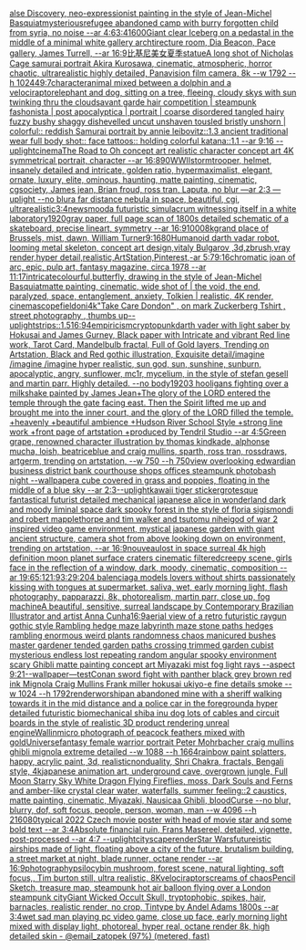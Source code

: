 [alse Discovery, neo-expressionist painting in the style of Jean-Michel Basquiat](https://www.ebank.nz/aiartgenerator?category=alse%20Discovery%2C%20neo-expressionist%20painting%20in%20the%20style%20of%20Jean-Michel%20Basquiat)[mysterious](https://www.ebank.nz/aiartgenerator?category=mysterious)[refugee abandoned camp with burry forgotten child from syria,  no noise --ar 4:6](https://www.ebank.nz/aiartgenerator?category=refugee%20abandoned%20camp%20with%20burry%20forgotten%20child%20from%20syria%2C%20%20no%20noise%20--ar%204%3A6)[3:4](https://www.ebank.nz/aiartgenerator?category=3%3A4)[1600](https://www.ebank.nz/aiartgenerator?category=1600)[Giant clear Iceberg on a pedastal in the middle of a minimal white gallery archtirecture room, Dia Beacon, Pace gallery, James Turrell, --ar 16:9](https://www.ebank.nz/aiartgenerator?category=Giant%20clear%20Iceberg%20on%20a%20pedastal%20in%20the%20middle%20of%20a%20minimal%20white%20gallery%20archtirecture%20room%2C%20Dia%20Beacon%2C%20Pace%20gallery%2C%20James%20Turrell%2C%20--ar%2016%3A9)[比基尼美女夏季](https://www.ebank.nz/aiartgenerator?category=%E6%AF%94%E5%9F%BA%E5%B0%BC%E7%BE%8E%E5%A5%B3%E5%A4%8F%E5%AD%A3)[statue](https://www.ebank.nz/aiartgenerator?category=statue)[A long shot of Nicholas Cage samurai portrait Akira Kurosawa, cinematic, atmospheric, horror chaotic, ultrarealistic highly detailed, Panavision film camera, 8k --w 1792 --h 1024](https://www.ebank.nz/aiartgenerator?category=A%20long%20shot%20of%20Nicholas%20Cage%20samurai%20portrait%20Akira%20Kurosawa%2C%20cinematic%2C%20atmospheric%2C%20horror%20chaotic%2C%20ultrarealistic%20highly%20detailed%2C%20Panavision%20film%20camera%2C%208k%20--w%201792%20--h%201024)[49:7](https://www.ebank.nz/aiartgenerator?category=49%3A7)[character](https://www.ebank.nz/aiartgenerator?category=character)[animal mixed between a dolphin and a velociraptor](https://www.ebank.nz/aiartgenerator?category=animal%20mixed%20between%20a%20dolphin%20and%20a%20velociraptor)[elephant and dog, sitting on a tree, fleeing, cloudy skys with sun twinking thru the clouds](https://www.ebank.nz/aiartgenerator?category=elephant%20and%20dog%2C%20sitting%20on%20a%20tree%2C%20fleeing%2C%20cloudy%20skys%20with%20sun%20twinking%20thru%20the%20clouds)[avant garde hair competition | steampunk fashonista | post apocalyptica | portrait | coarse disordered tangled hairy fuzzy bushy shaggy dishevelled uncut unshaven tousled bristly unshorn | colorful:: reddish Samurai portrait by annie leibovitz::1.3 ancient traditional wear full body shot:: face tattoos:: holding colorful katana::1.1  --ar 9:16 --uplight](https://www.ebank.nz/aiartgenerator?category=avant%20garde%20hair%20competition%20%7C%20steampunk%20fashonista%20%7C%20post%20apocalyptica%20%7C%20portrait%20%7C%20coarse%20disordered%20tangled%20hairy%20fuzzy%20bushy%20shaggy%20dishevelled%20uncut%20unshaven%20tousled%20bristly%20unshorn%20%7C%20colorful%3A%3A%20reddish%20Samurai%20portrait%20by%20annie%20leibovitz%3A%3A1.3%20ancient%20traditional%20wear%20full%20body%20shot%3A%3A%20face%20tattoos%3A%3A%20holding%20colorful%20katana%3A%3A1.1%20%20--ar%209%3A16%20--uplight)[cinema](https://www.ebank.nz/aiartgenerator?category=cinema)[The Road to Oh concept art realistic character concept art 4K symmetrical portrait, character --ar 16:8](https://www.ebank.nz/aiartgenerator?category=The%20Road%20to%20Oh%20concept%20art%20realistic%20character%20concept%20art%204K%20symmetrical%20portrait%2C%20character%20--ar%2016%3A8)[90](https://www.ebank.nz/aiartgenerator?category=90)[WWII](https://www.ebank.nz/aiartgenerator?category=WWII)[stormtrooper, helmet, insanely detailed and intricate, golden ratio, hypermaximalist, elegant, ornate, luxury, elite, ominous, haunting, matte painting, cinematic, cgsociety, James jean, Brian froud, ross tran, Laputa, no blur —ar 2:3 —uplight --no blur](https://www.ebank.nz/aiartgenerator?category=stormtrooper%2C%20helmet%2C%20insanely%20detailed%20and%20intricate%2C%20golden%20ratio%2C%20hypermaximalist%2C%20elegant%2C%20ornate%2C%20luxury%2C%20elite%2C%20ominous%2C%20haunting%2C%20matte%20painting%2C%20cinematic%2C%20cgsociety%2C%20James%20jean%2C%20Brian%20froud%2C%20ross%20tran%2C%20Laputa%2C%20no%20blur%20%E2%80%94ar%202%3A3%20%E2%80%94uplight%20--no%20blur)[a far distance nebula in space, beautiful, cgi, ultrarealistic](https://www.ebank.nz/aiartgenerator?category=a%20far%20distance%20nebula%20in%20space%2C%20beautiful%2C%20cgi%2C%20ultrarealistic)[3:4](https://www.ebank.nz/aiartgenerator?category=3%3A4)[news](https://www.ebank.nz/aiartgenerator?category=news)[mood](https://www.ebank.nz/aiartgenerator?category=mood)[a futuristic simulacrum witnessing itself in a white laboratory](https://www.ebank.nz/aiartgenerator?category=a%20futuristic%20simulacrum%20witnessing%20itself%20in%20a%20white%20laboratory)[1920](https://www.ebank.nz/aiartgenerator?category=1920)[gray paper, full page scan of 1800s detailed schematic of a skateboard, precise lineart, symmetry --ar 16:9](https://www.ebank.nz/aiartgenerator?category=gray%20paper%2C%20full%20page%20scan%20of%201800s%20detailed%20schematic%20of%20a%20skateboard%2C%20precise%20lineart%2C%20symmetry%20--ar%2016%3A9)[1000](https://www.ebank.nz/aiartgenerator?category=1000)[8k](https://www.ebank.nz/aiartgenerator?category=8k)[grand place of Brussels, mist, dawn, William Turner](https://www.ebank.nz/aiartgenerator?category=grand%20place%20of%20Brussels%2C%20mist%2C%20dawn%2C%20William%20Turner)[9:16](https://www.ebank.nz/aiartgenerator?category=9%3A16)[80](https://www.ebank.nz/aiartgenerator?category=80)[Humanoid darth vadar robot, looming metal skeleton, concept art design,vitaly Bulgarov ,3d,zbrush,vray render,hyper detail,realistic,ArtStation,Pinterest,-ar 5:7](https://www.ebank.nz/aiartgenerator?category=Humanoid%20darth%20vadar%20robot%2C%20looming%20metal%20skeleton%2C%20concept%20art%20design%2Cvitaly%20Bulgarov%20%2C3d%2Czbrush%2Cvray%20render%2Chyper%20detail%2Crealistic%2CArtStation%2CPinterest%2C-ar%205%3A7)[9:16](https://www.ebank.nz/aiartgenerator?category=9%3A16)[chromatic joan of arc, epic, pulp art, fantasy magazine, circa 1978 --ar 11:17](https://www.ebank.nz/aiartgenerator?category=chromatic%20joan%20of%20arc%2C%20epic%2C%20pulp%20art%2C%20fantasy%20magazine%2C%20circa%201978%20--ar%2011%3A17)[intricate](https://www.ebank.nz/aiartgenerator?category=intricate)[colourful,](https://www.ebank.nz/aiartgenerator?category=colourful%2C)[butterfly, drawing in the style of Jean-Michel Basquiat](https://www.ebank.nz/aiartgenerator?category=butterfly%2C%20drawing%20in%20the%20style%20of%20Jean-Michel%20Basquiat)[matte painting, cinematic, wide shot of | the void, the end, paralyzed, space, entanglement, anxiety, Tolkien | realistic, 4K render, cinemascope](https://www.ebank.nz/aiartgenerator?category=matte%20painting%2C%20cinematic%2C%20wide%20shot%20of%20%7C%20the%20void%2C%20the%20end%2C%20paralyzed%2C%20space%2C%20entanglement%2C%20anxiety%2C%20Tolkien%20%7C%20realistic%2C%204K%20render%2C%20cinemascope)[field](https://www.ebank.nz/aiartgenerator?category=field)[oni](https://www.ebank.nz/aiartgenerator?category=oni)[](https://www.ebank.nz/aiartgenerator?category=)[4k](https://www.ebank.nz/aiartgenerator?category=4k)["Take Care Dondon" , on mark Zuckerberg Tshirt , street photography , thumbs up](https://www.ebank.nz/aiartgenerator?category=%22Take%20Care%20Dondon%22%20%2C%20on%20mark%20Zuckerberg%20Tshirt%20%2C%20street%20photography%20%2C%20thumbs%20up)[--uplight](https://www.ebank.nz/aiartgenerator?category=--uplight)[strips::1.5](https://www.ebank.nz/aiartgenerator?category=strips%3A%3A1.5)[16:9](https://www.ebank.nz/aiartgenerator?category=16%3A9)[4](https://www.ebank.nz/aiartgenerator?category=4)[empiricism](https://www.ebank.nz/aiartgenerator?category=empiricism)[cryptopunk](https://www.ebank.nz/aiartgenerator?category=cryptopunk)[darth vader with light saber  by Hokusai and James Gurney, Black paper with Intricate and vibrant Red line work, Tarot Card, Mandelbulb fractal, Full of Gold layers, Trending on Artstation, Black and Red gothic illustration, Exquisite detail](https://www.ebank.nz/aiartgenerator?category=darth%20vader%20with%20light%20saber%20%20by%20Hokusai%20and%20James%20Gurney%2C%20Black%20paper%20with%20Intricate%20and%20vibrant%20Red%20line%20work%2C%20Tarot%20Card%2C%20Mandelbulb%20fractal%2C%20Full%20of%20Gold%20layers%2C%20Trending%20on%20Artstation%2C%20Black%20and%20Red%20gothic%20illustration%2C%20Exquisite%20detail)[/imagine /imagine /imagine hyper realistic,  sun god, sun, sunshine, sunburn, apocalyptic, angry,  sunflower, mc1r, mycelium,  in the style of stefan gesell and martin parr. Highly detailed.  --no body](https://www.ebank.nz/aiartgenerator?category=/imagine%20/imagine%20/imagine%20hyper%20realistic%2C%20%20sun%20god%2C%20sun%2C%20sunshine%2C%20sunburn%2C%20apocalyptic%2C%20angry%2C%20%20sunflower%2C%20mc1r%2C%20mycelium%2C%20%20in%20the%20style%20of%20stefan%20gesell%20and%20martin%20parr.%20Highly%20detailed.%20%20--no%20body)[1920](https://www.ebank.nz/aiartgenerator?category=1920)[3 hooligans fighting over a milkshake painted by James Jean](https://www.ebank.nz/aiartgenerator?category=3%20hooligans%20fighting%20over%20a%20milkshake%20painted%20by%20James%20Jean)[+The glory of the LORD entered the temple through the gate facing east. Then the Spirit lifted me up and brought me into the inner court, and the glory of the LORD filled the temple. +heavenly +beautiful ambience +Hudson River School Style +strong line work +front page of artstation +produced by Tendril Studio --ar 4:5](https://www.ebank.nz/aiartgenerator?category=%2BThe%20glory%20of%20the%20LORD%20entered%20the%20temple%20through%20the%20gate%20facing%20east.%20Then%20the%20Spirit%20lifted%20me%20up%20and%20brought%20me%20into%20the%20inner%20court%2C%20and%20the%20glory%20of%20the%20LORD%20filled%20the%20temple.%20%2Bheavenly%20%2Bbeautiful%20ambience%20%2BHudson%20River%20School%20Style%20%2Bstrong%20line%20work%20%2Bfront%20page%20of%20artstation%20%2Bproduced%20by%20Tendril%20Studio%20--ar%204%3A5)[Green grape, renowned character illustration by thomas kindkade, alphonse mucha, loish, beatriceblue and craig mullins, sparth, ross tran, rossdraws, artgerm, trending on artstation, --w 750 --h 750](https://www.ebank.nz/aiartgenerator?category=Green%20grape%2C%20renowned%20character%20illustration%20by%20thomas%20kindkade%2C%20alphonse%20mucha%2C%20loish%2C%20beatriceblue%20and%20craig%20mullins%2C%20sparth%2C%20ross%20tran%2C%20rossdraws%2C%20artgerm%2C%20trending%20on%20artstation%2C%20--w%20750%20--h%20750)[view overlooking edwardian business district bank courthouse shops offices steampunk photobash night --wallpaper](https://www.ebank.nz/aiartgenerator?category=view%20overlooking%20edwardian%20business%20district%20bank%20courthouse%20shops%20offices%20steampunk%20photobash%20night%20--wallpaper)[a cube covered in grass and poppies, floating in the middle of a blue sky --ar 2:3](https://www.ebank.nz/aiartgenerator?category=a%20cube%20covered%20in%20grass%20and%20poppies%2C%20floating%20in%20the%20middle%20of%20a%20blue%20sky%20--ar%202%3A3)[--uplight](https://www.ebank.nz/aiartgenerator?category=--uplight)[kawaii tiger sticker](https://www.ebank.nz/aiartgenerator?category=kawaii%20tiger%20sticker)[grotesque fantastical futurist detailed mechanical japanese alice in wonderland dark and moody liminal space dark spooky forest in the style of floria sigismondi and robert mapplethorpe and tim walker and tsutomu nihei](https://www.ebank.nz/aiartgenerator?category=grotesque%20fantastical%20futurist%20detailed%20mechanical%20japanese%20alice%20in%20wonderland%20dark%20and%20moody%20liminal%20space%20dark%20spooky%20forest%20in%20the%20style%20of%20floria%20sigismondi%20and%20robert%20mapplethorpe%20and%20tim%20walker%20and%20tsutomu%20nihei)[god of war 2 inspired video game environment, mystical japanese garden with giant ancient structure, camera shot from above looking down on environment, trending on artstation, --ar 16:9](https://www.ebank.nz/aiartgenerator?category=god%20of%20war%202%20inspired%20video%20game%20environment%2C%20mystical%20japanese%20garden%20with%20giant%20ancient%20structure%2C%20camera%20shot%20from%20above%20looking%20down%20on%20environment%2C%20trending%20on%20artstation%2C%20--ar%2016%3A9)[nouveau](https://www.ebank.nz/aiartgenerator?category=nouveau)[lost in space surreal 4k high definition moon planet surface craters cinematic filtered](https://www.ebank.nz/aiartgenerator?category=lost%20in%20space%20surreal%204k%20high%20definition%20moon%20planet%20surface%20craters%20cinematic%20filtered)[creepy scene, girls face in the reflection of a window, dark, moody, cinematic, composition -- ar 19:6](https://www.ebank.nz/aiartgenerator?category=creepy%20scene%2C%20girls%20face%20in%20the%20reflection%20of%20a%20window%2C%20dark%2C%20moody%2C%20cinematic%2C%20composition%20--%20ar%2019%3A6)[5:1](https://www.ebank.nz/aiartgenerator?category=5%3A1)[21:9](https://www.ebank.nz/aiartgenerator?category=21%3A9)[3:2](https://www.ebank.nz/aiartgenerator?category=3%3A2)[9:20](https://www.ebank.nz/aiartgenerator?category=9%3A20)[4 balenciaga models lovers without shirts passionately kissing with tongues at supermarket, saliva, wet, early morning light, flash photography, papparazzi, 8k, photorealism, martin parr, close up, fog machine](https://www.ebank.nz/aiartgenerator?category=4%20balenciaga%20models%20lovers%20without%20shirts%20passionately%20kissing%20with%20tongues%20at%20supermarket%2C%20saliva%2C%20wet%2C%20early%20morning%20light%2C%20flash%20photography%2C%20papparazzi%2C%208k%2C%20photorealism%2C%20martin%20parr%2C%20close%20up%2C%20fog%20machine)[A beautiful, sensitive, surreal landscape by Contemporary Brazilian Illustrator and artist Anna Cunha](https://www.ebank.nz/aiartgenerator?category=A%20beautiful%2C%20sensitive%2C%20surreal%20landscape%20by%20Contemporary%20Brazilian%20Illustrator%20and%20artist%20Anna%20Cunha)[16:9](https://www.ebank.nz/aiartgenerator?category=16%3A9)[aerial view of a retro futuristic raygun gothic style Rambling hedge maze labyrinth maze stone paths  hedges rambling enormous weird plants randomness chaos manicured bushes master gardener tended garden paths crossing trimmed garden cubist mysterious endless lost repeating random angular spooky environment scary Ghibli matte painting concept art Miyazaki mist fog light rays  --aspect 9:21](https://www.ebank.nz/aiartgenerator?category=aerial%20view%20of%20a%20retro%20futuristic%20raygun%20gothic%20style%20Rambling%20hedge%20maze%20labyrinth%20maze%20stone%20paths%20%20hedges%20rambling%20enormous%20weird%20plants%20randomness%20chaos%20manicured%20bushes%20master%20gardener%20tended%20garden%20paths%20crossing%20trimmed%20garden%20cubist%20mysterious%20endless%20lost%20repeating%20random%20angular%20spooky%20environment%20scary%20Ghibli%20matte%20painting%20concept%20art%20Miyazaki%20mist%20fog%20light%20rays%20%20--aspect%209%3A21)[--wallpaper](https://www.ebank.nz/aiartgenerator?category=--wallpaper)[—test](https://www.ebank.nz/aiartgenerator?category=%E2%80%94test)[Conan sword fight with panther black grey brown red ink Mignola Craig Mullins Frank miller hokusai ukiyo-e fine details smoke --w 1024 --h 1792](https://www.ebank.nz/aiartgenerator?category=Conan%20sword%20fight%20with%20panther%20black%20grey%20brown%20red%20ink%20Mignola%20Craig%20Mullins%20Frank%20miller%20hokusai%20ukiyo-e%20fine%20details%20smoke%20--w%201024%20--h%201792)[render](https://www.ebank.nz/aiartgenerator?category=render)[worship](https://www.ebank.nz/aiartgenerator?category=worship)[an abandoned mine with a sheriff walking towards it in the mid distance and a police car in the foreground](https://www.ebank.nz/aiartgenerator?category=an%20abandoned%20mine%20with%20a%20sheriff%20walking%20towards%20it%20in%20the%20mid%20distance%20and%20a%20police%20car%20in%20the%20foreground)[a hyper detailed futuristic biomechanical shiba inu dog lots of cables and circuit boards in the style of realistic 3D product rendering unreal engine](https://www.ebank.nz/aiartgenerator?category=a%20hyper%20detailed%20futuristic%20biomechanical%20shiba%20inu%20dog%20lots%20of%20cables%20and%20circuit%20boards%20in%20the%20style%20of%20realistic%203D%20product%20rendering%20unreal%20engine)[Wallin](https://www.ebank.nz/aiartgenerator?category=Wallin)[micro photograph of peacock feathers mixed with gold](https://www.ebank.nz/aiartgenerator?category=micro%20photograph%20of%20peacock%20feathers%20mixed%20with%20gold)[Universe](https://www.ebank.nz/aiartgenerator?category=Universe)[fantasy female warrior portrait Peter Mohrbacher craig mullins ghibli mignola extreme detailed --w 1088 --h 1664](https://www.ebank.nz/aiartgenerator?category=fantasy%20female%20warrior%20portrait%20Peter%20Mohrbacher%20craig%20mullins%20ghibli%20mignola%20extreme%20detailed%20--w%201088%20--h%201664)[rainbow paint splatters, happy, acrylic paint, 3d, realistic](https://www.ebank.nz/aiartgenerator?category=rainbow%20paint%20splatters%2C%20happy%2C%20acrylic%20paint%2C%203d%2C%20realistic)[nonduality, Shri Chakra, fractals, Bengali style, 4k](https://www.ebank.nz/aiartgenerator?category=nonduality%2C%20Shri%20Chakra%2C%20fractals%2C%20Bengali%20style%2C%204k)[japanese animation art, underground cave, overgrown jungle, Full Moon Starry Sky White Dragon Flying Fireflies, moss, Dark Souls and Ferns and amber-like crystal clear water, waterfalls, summer feeling::2 caustics, matte painting, cinematic, Miyazaki, Nausicaa Ghibli, bloodCurse --no blur, blurry, dof, soft focus, people, person, woman, man  --w 4096  --h 2160](https://www.ebank.nz/aiartgenerator?category=japanese%20animation%20art%2C%20underground%20cave%2C%20overgrown%20jungle%2C%20Full%20Moon%20Starry%20Sky%20White%20Dragon%20Flying%20Fireflies%2C%20moss%2C%20Dark%20Souls%20and%20Ferns%20and%20amber-like%20crystal%20clear%20water%2C%20waterfalls%2C%20summer%20feeling%3A%3A2%20caustics%2C%20matte%20painting%2C%20cinematic%2C%20Miyazaki%2C%20Nausicaa%20Ghibli%2C%20bloodCurse%20--no%20blur%2C%20blurry%2C%20dof%2C%20soft%20focus%2C%20people%2C%20person%2C%20woman%2C%20man%20%20--w%204096%20%20--h%202160)[80](https://www.ebank.nz/aiartgenerator?category=80)[typical 2022 Czech movie poster with head of movie star and some bold text --ar 3:4](https://www.ebank.nz/aiartgenerator?category=typical%202022%20Czech%20movie%20poster%20with%20head%20of%20movie%20star%20and%20some%20bold%20text%20--ar%203%3A4)[Absolute financial ruin, Frans Masereel, detailed, vignette, post-processed --ar 4:7 --uplight](https://www.ebank.nz/aiartgenerator?category=Absolute%20financial%20ruin%2C%20Frans%20Masereel%2C%20detailed%2C%20vignette%2C%20post-processed%20--ar%204%3A7%20--uplight)[cityscape](https://www.ebank.nz/aiartgenerator?category=cityscape)[render](https://www.ebank.nz/aiartgenerator?category=render)[Star Wars](https://www.ebank.nz/aiartgenerator?category=Star%20Wars)[futureistic airships made of light, floating above a city of the future, brutalism building, a street market at night, blade runner, octane render --ar 16:9](https://www.ebank.nz/aiartgenerator?category=futureistic%20airships%20made%20of%20light%2C%20floating%20above%20a%20city%20of%20the%20future%2C%20brutalism%20building%2C%20a%20street%20market%20at%20night%2C%20blade%20runner%2C%20octane%20render%20--ar%2016%3A9)[photography](https://www.ebank.nz/aiartgenerator?category=photography)[psilocybin mushroom, forest scene, natural lighting, soft focus,, Tim burton still, ultra realistic, 8K](https://www.ebank.nz/aiartgenerator?category=psilocybin%20mushroom%2C%20forest%20scene%2C%20natural%20lighting%2C%20soft%20focus%2C%2C%20Tim%20burton%20still%2C%20ultra%20realistic%2C%208K)[velociraptor](https://www.ebank.nz/aiartgenerator?category=velociraptor)[screams of chaos](https://www.ebank.nz/aiartgenerator?category=screams%20of%20chaos)[Pencil Sketch, treasure map, steampunk hot air balloon flying over a London steampunk city](https://www.ebank.nz/aiartgenerator?category=Pencil%20Sketch%2C%20treasure%20map%2C%20steampunk%20hot%20air%20balloon%20flying%20over%20a%20London%20steampunk%20city)[Giant Wicked Occult Skull, tryptophobic, spikes, hair, barnacles, realistic render, no crop, Tintype by Andel Adams 1800s --ar 3:4](https://www.ebank.nz/aiartgenerator?category=Giant%20Wicked%20Occult%20Skull%2C%20tryptophobic%2C%20spikes%2C%20hair%2C%20barnacles%2C%20realistic%20render%2C%20no%20crop%2C%20Tintype%20by%20Andel%20Adams%201800s%20--ar%203%3A4)[wet sad man playing pc video game, close up face, early morning light mixed with display light, photoreal, hyper real, octane render 8k, high detailed skin - @email_zatopek (97%) (metered, fast)](https://www.ebank.nz/aiartgenerator?category=wet%20sad%20man%20playing%20pc%20video%20game%2C%20close%20up%20face%2C%20early%20morning%20light%20mixed%20with%20display%20light%2C%20photoreal%2C%20hyper%20real%2C%20octane%20render%208k%2C%20high%20detailed%20skin%20-%20%40email_zatopek%20%2897%25%29%20%28metered%2C%20fast%29)